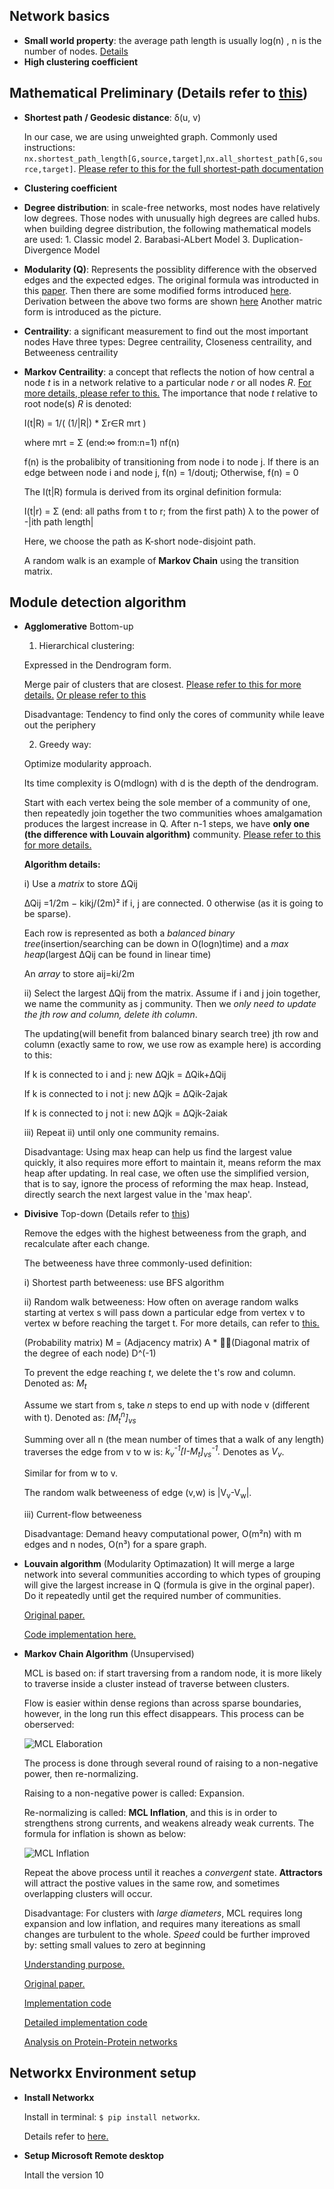 
## Network basics
* **Small world property**: the average path length is usually log(n) , n is the number of nodes. [Details](https://en.wikipedia.org/wiki/Small-world_network)
* **High clustering coefficient**

## Mathematical Preliminary (Details refer to [this](https://arxiv.org/pdf/q-bio/0604006.pdf))
* **Shortest path / Geodesic distance**: δ(u, v)

    In our case, we are using unweighted graph. Commonly used instructions: `nx.shortest_path_length[G,source,target]`,`nx.all_shortest_path[G,source,target]`. [Please refer to this for the full shortest-path documentation](https://networkx.github.io/documentation/stable/reference/algorithms/shortest_paths.html)
* **Clustering coefficient**
* **Degree distribution**: in scale-free networks, most nodes have relatively low degrees. Those nodes with unusually high degrees are called hubs.
                       when building degree distribution, the following mathematical models are used:
                       1. Classic model
                       2. Barabasi-ALbert Model
                       3. Duplication-Divergence Model
* **Modularity (Q)**: Represents the possiblity difference with the observed edges and the expected edges.
              The original formula was introducted in this [paper](https://arxiv.org/pdf/cond-mat/0308217.pdf).
              Then there are some modified forms introduced [here](https://en.wikipedia.org/wiki/Modularity_(networks)).
              Derivation between the above two forms are shown [here](https://arxiv.org/pdf/cond-mat/0408187.pdf)
              Another matric form is introduced as the picture.
* **Centraility**: a significant measurement to find out the most important nodes
               Have three types: Degree centraility, Closeness centraility, and Betweeness centraility
* **Markov Centraility**: a concept that reflects the notion of how central a node *t* is in a network relative to a particular node *r* or all nodes *R*. [For more details, please refer to this.](http://datamining.dongguk.ac.kr/graph/p266-white.pdf) The importance that node *t* relative to root node(s) *R* is denoted:

  I(t|R) = 1/( (1/|R|) * Σr∈R mrt )

  where mrt = Σ (end:∞ from:n=1) nf(n)

  f(n) is the probalibity of transitioning from node i to node j. If there is an edge between node i and node j, f(n) = 1/doutj; Otherwise, f(n) = 0

  The I(t|R) formula is derived from its orginal definition formula:

  I(t|r) = Σ (end: all paths from t to r; from the first path) λ to the power of -|ith path length|

  Here, we choose the path as K-short node-disjoint path.

  A random walk is an example of **Markov Chain** using the transition matrix.

## Module detection algorithm
* **Agglomerative** Bottom-up
    1. Hierarchical clustering:

    Expressed in the Dendrogram form.

    Merge pair of clusters that are closest. [Please refer to this for more details.](https://www.youtube.com/watch?v=XJ3194AmH40) [Or please refer to this](https://www.displayr.com/what-is-hierarchical-clustering/)

    Disadvantage: Tendency to find only the cores of community while leave out the periphery

    2. Greedy way:

    Optimize modularity approach.

    Its time complexity is O(mdlogn) with d is the depth of the dendrogram.

    Start with each vertex being the sole member of a community of one, then repeatedly join together the two communities whoes amalgamation produces the largest increase in Q. After n-1 steps, we have **only one (the difference with Louvain algorithm)** community.
                   [Please refer to this for more details.](https://arxiv.org/pdf/cond-mat/0408187.pdf)

    **Algorithm details:**

     i) Use a *matrix* to store ΔQij

     ∆Qij =1/2m − kikj/(2m)² if i, j are connected. 0 otherwise (as it is going to be sparse).

     Each row is represented as both a *balanced binary tree*(insertion/searching can be down in O(logn)time) and a *max heap*(largest ∆Qij can be found in linear time)

     An *array* to store aij=ki/2m

     ii) Select the largest ∆Qij from the matrix. Assume if i and j join together, we name the community as j community. Then we *only need to update the jth row and column, delete ith column*.

     The updating(will benefit from balanced binary search tree) jth row and column (exactly same to row, we use row as example here) is according to this:

     If k is connected to i and j: new ∆Qjk = ∆Qik+∆Qij

     If k is connected to i not j: new ∆Qjk = ∆Qik-2ajak

     If k is connected to j not i: new ∆Qjk = ∆Qjk-2aiak

     iii) Repeat ii) until only one community remains.

     Disadvantage: Using max heap can help us find the largest value quickly, it also requires more effort to maintain it, means reform the max heap after updating. In real case, we often use the simplified version, that is to say, ignore the process of reforming the max heap. Instead, directly search the next largest value in the 'max heap'.
* **Divisive** Top-down (Details refer to [this](https://arxiv.org/pdf/cond-mat/0308217.pdf))

    Remove the edges with the highest betweeness from the graph, and recalculate after each change.

    The betweeness have three commonly-used definition:

    i) Shortest parth betweeness: use BFS algorithm

    ii) Random walk betweeness: How often on average random walks starting at vertex s will pass down a particular edge from vertex v to vertex w before reaching the target t. For more details, can refer to [this.](https://arxiv.org/pdf/cond-mat/0308217.pdf)

    (Probability matrix) M = (Adjacency matrix) A * (Diagonal matrix of the degree of each node) D^(-1)

    To prevent the edge reaching *t*, we delete the t's row and column. Denoted as: *M<sub>t</sub>*

    Assume we start from s, take *n* steps to end up with node v (different with t). Denoted as: *[M<sub>t</sub><sup>n</sup>]<sub>vs</sub>*

    Summing over all n (the mean number of times that a walk of any length) traverses the edge from v to w is:
    *k<sub>v</sub><sup>-1</sup>[I-M<sub>t</sub>]<sub>vs</sub><sup>-1</sup>.* Denotes as *V<sub>v</sub>*. 

    Similar for from w to v. 

    The random walk betweeness of edge (v,w) is |V<sub>v</sub>-V<sub>w</sub>|.
    
    iii) Current-flow betweeness

    Disadvantage: Demand heavy computational power, O(m²n) with m edges and n nodes, O(n³) for a spare graph.
* **Louvain algorithm** (Modularity Optimazation)
    It will merge a large network into several communities according to which types of grouping will give the largest increase in Q (formula is give in the orginal paper). Do it repeatedly until get the required number of communities.
    
    [Original paper.](https://arxiv.org/pdf/0803.0476.pdf)
    
    [Code implementation here.](https://github.com/taynaud/python-louvain)
* **Markov Chain Algorithm** (Unsupervised)

    MCL is based on: if start traversing from a random node, it is more likely to traverse inside a cluster instead of traverse between clusters.
    
    Flow is easier within dense regions than across sparse boundaries, however, in the long run this effect disappears.
    This process can be oberserved: 
    
    ![MCL Elaboration](https://github.com/LiMengyang990726/Module-Detection/blob/master/MCL%20Process.png)
    
    The process is done through several round of raising to a non-negative power, then re-normalizing. 

    Raising to a non-negative power is called: Expansion.

    Re-normalizing is called: **MCL Inflation**, and this is in order to strengthens strong currents, and weakens already weak currents. The formula for inflation is shown as below:

    ![MCL Inflation]()
    
    Repeat the above process until it reaches a *convergent* state. **Attractors** will attract the postive values in the same row, and sometimes overlapping clusters will occur.
    
    Disadvantage: For clusters with *large diameters*, MCL requires long expansion and low inflation, and requires many itereations as small changes are turbulent to the whole. *Speed* could be further improved by: setting small values to zero at beginning
    
    [Understanding purpose.](https://www.cs.ucsb.edu/~xyan/classes/CS595D-2009winter/MCL_Presentation2.pdf)
    
    [Original paper.](https://dspace.library.uu.nl/bitstream/handle/1874/848/full.pdf?sequence=1&isAllowed=y)
    

    [Implementation code](https://www.micans.org/mcl/)
    
    [Detailed implementation code](https://github.com/GuyAllard/markov_clustering)
    
    [Analysis on Protein-Protein networks](https://www.ncbi.nlm.nih.gov/pmc/articles/PMC1637120/)
## Networkx Environment setup
* **Install Networkx**

    Install in terminal: `$ pip install networkx`.

    Details refer to [here.](https://networkx.github.io/documentation/stable/install.html)
* **Setup Microsoft Remote desktop**

    Intall the version 10
